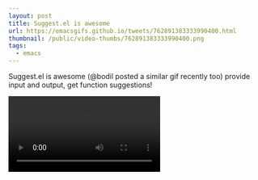 ```yaml
---
layout: post
title: Suggest.el is awesome
url: https://emacsgifs.github.io/tweets/762891383333990400.html
thumbnail: /public/video-thumbs/762891383333990400.png
tags:
  - emacs
---
```


Suggest.el is awesome (@bodil posted a similar gif recently too) provide input and output, get function suggestions!

<video controls autoplay loop>
  <source src="/public/videos/762891383333990400.mp4" type="video/mp4">
    Sorry your browser does not support the video tag, maybe time to upgrade?
</video>
